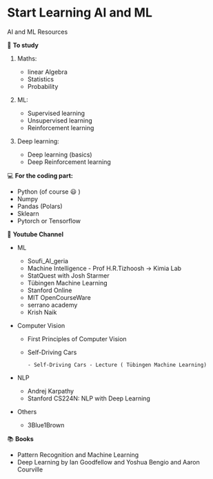 # Start Learning AI and ML
 AI and ML Resources 


:memo: **To study** 

1. Maths: 
   - linear Algebra
   - Statistics
   - Probability
     
2. ML:
   - Supervised learning 
   - Unsupervised learning 
   - Reinforcement learning
     
3. Deep learning:
   - Deep learning (basics)
   - Deep Reinforcement learning 
 
:computer: **For the coding part:** 
   - Python (of course :smiley: ) 
   - Numpy 
   - Pandas (Polars)
   - Sklearn 
   - Pytorch or Tensorflow 

🎥 **Youtube Channel** 

- ML 
   - Soufi_AI_geria 
   - Machine Intelligence - Prof H.R.Tizhoosh → Kimia Lab 
   - StatQuest with Josh Starmer
   - Tübingen Machine Learning
   - Stanford Online
   - MIT OpenCourseWare
   - serrano academy
   - Krish Naik

- Computer Vision
   - First Principles of Computer Vision
   - Self-Driving Cars
     
         - Self-Driving Cars - Lecture ( Tübingen Machine Learning) 
- NLP
   - Andrej Karpathy
   - Stanford CS224N: NLP with Deep Learning

- Others
   - 3Blue1Brown 

:books: **Books**
- Pattern Recognition and Machine Learning 
- Deep Learning by Ian Goodfellow and Yoshua Bengio and Aaron Courville 

